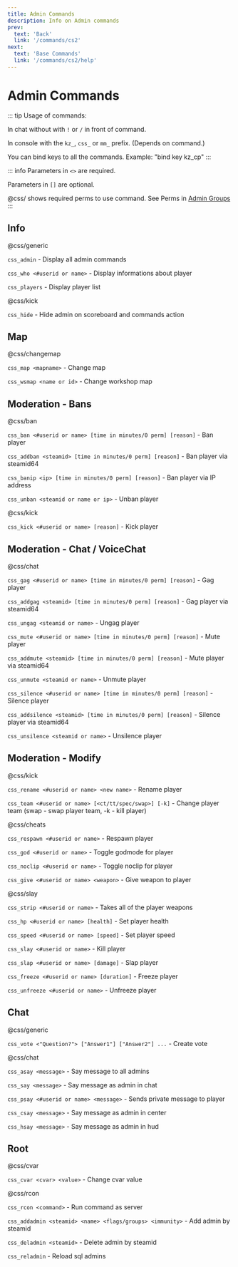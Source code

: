 ```yaml
---
title: Admin Commands
description: Info on Admin commands
prev: 
  text: 'Back'
  link: '/commands/cs2'
next: 
  text: 'Base Commands'
  link: '/commands/cs2/help'
---
```


# Admin Commands
::: tip
Usage of commands:

In chat without with `!` or `/` in front of command.

In console with the `kz_`, `css_` or `mm_` prefix. (Depends on command.)

You can bind keys to all the commands. Example: "bind key kz_cp"
:::

::: info
Parameters in `<>` are required.

Parameters in `[]` are optional.

@css/ shows required perms to use command. See Perms in [Admin Groups](/wiki/servers/cs2/staff)
:::

## Info

@css/generic

`css_admin` - Display all admin commands

`css_who <#userid or name>`  - Display informations about player

`css_players` - Display player list

@css/kick

`css_hide` - Hide admin on scoreboard and commands action

## Map

@css/changemap

`css_map <mapname>` - Change map

`css_wsmap <name or id>` - Change workshop map

## Moderation - Bans

@css/ban

`css_ban <#userid or name> [time in minutes/0 perm] [reason]` - Ban player

`css_addban <steamid> [time in minutes/0 perm] [reason]` - Ban player via steamid64

`css_banip <ip> [time in minutes/0 perm] [reason]` - Ban player via IP address

`css_unban <steamid or name or ip>` - Unban player

@css/kick

`css_kick <#userid or name> [reason]` - Kick player

## Moderation - Chat / VoiceChat

@css/chat

`css_gag <#userid or name> [time in minutes/0 perm] [reason]` - Gag player

`css_addgag <steamid> [time in minutes/0 perm] [reason]` - Gag player via steamid64

`css_ungag <steamid or name>` - Ungag player

`css_mute <#userid or name> [time in minutes/0 perm] [reason]` - Mute player

`css_addmute <steamid> [time in minutes/0 perm] [reason]` - Mute player via steamid64

`css_unmute <steamid or name>` - Unmute player

`css_silence <#userid or name> [time in minutes/0 perm] [reason]` - Silence player

`css_addsilence <steamid> [time in minutes/0 perm] [reason]` - Silence player via steamid64

`css_unsilence <steamid or name>` - Unsilence player

## Moderation - Modify

@css/kick

`css_rename <#userid or name> <new name>` - Rename player

`css_team <#userid or name> [<ct/tt/spec/swap>] [-k]` - Change player team (swap - swap player team, -k - kill player)

@css/cheats

`css_respawn <#userid or name>` - Respawn player

`css_god <#userid or name>` - Toggle godmode for player

`css_noclip <#userid or name>` - Toggle noclip for player

`css_give <#userid or name> <weapon>` - Give weapon to player

@css/slay

`css_strip <#userid or name>` - Takes all of the player weapons

`css_hp <#userid or name> [health]` - Set player health

`css_speed <#userid or name> [speed]` - Set player speed

`css_slay <#userid or name>` - Kill player

`css_slap <#userid or name> [damage]` - Slap player

`css_freeze <#userid or name> [duration]` - Freeze player

`css_unfreeze <#userid or name>` - Unfreeze player

## Chat

@css/generic

`css_vote <"Question?"> ["Answer1"] ["Answer2"] ...` - Create vote

@css/chat

`css_asay <message>` - Say message to all admins

`css_say <message>` - Say message as admin in chat

`css_psay <#userid or name> <message>` - Sends private message to player

`css_csay <message>` - Say message as admin in center

`css_hsay <message>` - Say message as admin in hud

## Root

 @css/cvar

`css_cvar <cvar> <value>` - Change cvar value

@css/rcon

`css_rcon <command>` - Run command as server

`css_addadmin <steamid> <name> <flags/groups> <immunity>` - Add admin by steamid

`css_deladmin <steamid>` - Delete admin by steamid

`css_reladmin` - Reload sql admins
